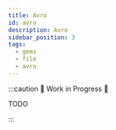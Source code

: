 ```yaml
---
title: Avro
id: avro
description: Avro
sidebar_position: 3
tags:
  - gems
  - file
  - avro
---
```


:::caution 🚧 Work in Progress 🚧

TODO

:::
